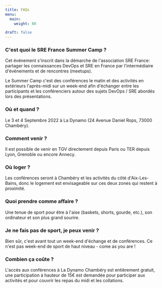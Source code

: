 ```yaml
---
title: FAQs
menu:
  main:
    weight: 80

draft: false
---
```

### C'est quoi le SRE France Summer Camp ?

Cet événement s'inscrit dans la démarche de l'association SRE France: partager les connaissances DevOps et SRE en France par l'intermédiaire d'événements et de rencontres (meetups).

Le Summer Camp c'est des conférences le matin et des activités en extérieurs l'après-midi sur un week-end afin d'échanger entre les participants et les conférenciers autour des sujets DevOps / SRE abordés lors des présentations.

### Où et quand ?

Le 3 et 4 Septembre 2022 à La Dynamo (24 Avenue Daniel Rops, 73000 Chambéry).

### Comment venir ?

Il est possible de venir en TGV directement depuis Paris ou TER depuis Lyon, Grenoble ou encore Annecy.

### Où loger ?

Les conférences seront à Chambéry et les activités du côté d'Aix-Les-Bains, donc le logement est envisageable sur ces deux zones qui restent à proximité.

### Quoi prendre comme affaire ?

Une tenue de sport pour être à l'aise (baskets, shorts, gourde, etc.), son ordinateur et son plus grand sourire.

### Je ne fais pas de sport, je peux venir ?

Bien sûr, c'est avant tout un week-end d'échange et de conférences. Ce n'est pas week-end de sport de haut niveau - come as you are !

### Combien ça coûte ?

L'accès aux conférences à La Dynamo Chambéry est entièrement gratuit, une participation à hauteur de 15€ est demandée pour participer aux activités et pour couvrir les repas du midi et les collations.
